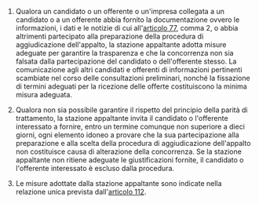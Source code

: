 1. Qualora un candidato o un offerente o un'impresa collegata a un candidato o a un offerente abbia fornito la documentazione ovvero le informazioni, i dati e le notizie di cui all'[articolo 77](/articolo-77/1), comma 2, o abbia altrimenti partecipato alla preparazione della procedura di aggiudicazione dell'appalto, la stazione appaltante adotta misure adeguate per garantire la trasparenza e che la concorrenza non sia falsata dalla partecipazione del candidato o dell'offerente stesso. La comunicazione agli altri candidati e offerenti di informazioni pertinenti scambiate nel corso delle consultazioni preliminari, nonché la fissazione di termini adeguati per la ricezione delle offerte costituiscono la minima misura adeguata.

2. Qualora non sia possibile garantire il rispetto del principio della parità di trattamento, la stazione appaltante invita il candidato o l'offerente interessato a fornire, entro un termine comunque non superiore a dieci giorni, ogni elemento idoneo a provare che la sua partecipazione alla preparazione e alla scelta della procedura di aggiudicazione dell'appalto non costituisce causa di alterazione della concorrenza. Se la stazione appaltante non ritiene adeguate le giustificazioni fornite, il candidato o l'offerente interessato è escluso dalla procedura.

3. Le misure adottate dalla stazione appaltante sono indicate nella relazione unica prevista dall'[articolo 112](/articolo-112/1).
